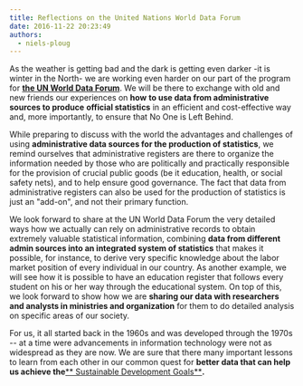 ```yaml
---
title: Reflections on the United Nations World Data Forum
date: 2016-11-22 20:23:49
authors:
  - niels-ploug
---
```


As the weather is getting bad and the dark is getting even darker -it is winter
in the North- we are working even harder on our part of the program for
[**the UN World Data Forum**](http://undataforum.org). We will be there to
exchange with old and new friends our experiences on **how** **to use data from
administrative sources to produce** **official statistics** in an efficient and
cost-effective way and, more importantly, to ensure that No One is Left Behind.

While preparing to discuss with the world the advantages and challenges of using
**administrative data sources for the production of statistics**, we remind
ourselves that administrative registers are there to organize the information
needed by those who are politically and practically responsible for the
provision of crucial public goods (be it education, health, or social safety
nets), and to help ensure good governance. The fact that data from
administrative registers can also be used for the production of statistics is
just an "add-on", and not their primary function.

We look forward to share at the UN World Data Forum the very detailed ways how
we actually can rely on administrative records to obtain extremely valuable
statistical information, combining **data from different admin sources into an
integrated system of statistics** that makes it possible, for instance, to
derive very specific knowledge about the labor market position of every
individual in our country. As another example, we will see how it is possible to
have an education register that follows every student on his or her way through
the educational system. On top of this, we look forward to show how we are
**sharing our data with researchers** **and analysts in ministries and
organization** for them to do detailed analysis on specific areas of our
society.

For us, it all started back in the 1960s and was developed through the 1970s --
at a time were advancements in information technology were not as widespread as
they are now. We are sure that there many important lessons to learn from each
other in our common quest for **better data that can help us achieve
the**[** Sustainable Development Goals**](https://sustainabledevelopment.un.org/sdgs)**.**
